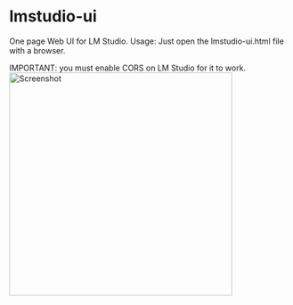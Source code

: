# lmstudio-ui
One page Web UI for LM Studio. 
Usage: Just open the lmstudio-ui.html file with a browser. 

IMPORTANT: you must enable CORS on LM Studio for it to work. 
<img src="blob/main/lmstuio-settings.png" alt="Screenshot" height="400"/>
